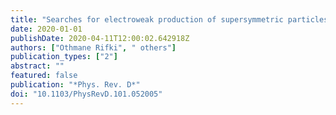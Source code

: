 ```yaml
---
title: "Searches for electroweak production of supersymmetric particles with compressed mass spectra in $sqrts=$ 13 TeV $pp$ collisions with the ATLAS detector"
date: 2020-01-01
publishDate: 2020-04-11T12:00:02.642918Z
authors: ["Othmane Rifki", " others"]
publication_types: ["2"]
abstract: ""
featured: false
publication: "*Phys. Rev. D*"
doi: "10.1103/PhysRevD.101.052005"
---
```


